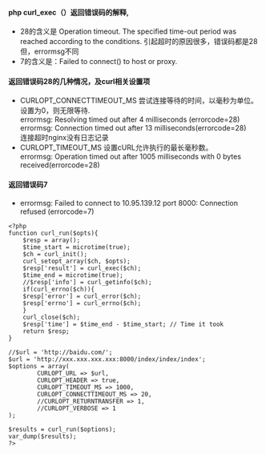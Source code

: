 #### php curl_exec（）返回错误码的解释,
* 28的含义是 Operation timeout. The specified time-out period was reached according to the conditions. 引起超时的原因很多，错误码都是28但，errormsg不同
* 7的含义是：Failed to connect() to host or proxy.

#### 返回错误码28的几种情况，及curl相关设置项
* CURLOPT_CONNECTTIMEOUT_MS 尝试连接等待的时间，以毫秒为单位。设置为0，则无限等待.  
  errormsg: Resolving timed out after 4 milliseconds (errorcode=28)  
  errormsg: Connection timed out after 13 milliseconds(errorcode=28)  
  连接超时nginx没有日志记录  
* CURLOPT_TIMEOUT_MS 设置cURL允许执行的最长毫秒数。  
  errormsg: Operation timed out after 1005 milliseconds with 0 bytes received(errorcode=28)  
#### 返回错误码7  
* errormsg: Failed to connect to 10.95.139.12 port 8000: Connection refused (errorcode=7)  


```
<?php
function curl_run($opts){
    $resp = array();
    $time_start = microtime(true);
    $ch = curl_init();
    curl_setopt_array($ch, $opts);
    $resp['result'] = curl_exec($ch);
    $time_end = microtime(true);
    //$resp['info'] = curl_getinfo($ch);
    if(curl_errno($ch)){
	$resp['error'] = curl_error($ch);
	$resp['errno'] = curl_errno($ch);
    }
    curl_close($ch);
    $resp['time'] = $time_end - $time_start; // Time it took
    return $resp;
}

//$url = 'http://baidu.com/';
$url = 'http://xxx.xxx.xxx.xxx:8000/index/index/index';
$options = array(
        CURLOPT_URL => $url,
        CURLOPT_HEADER => true,
        CURLOPT_TIMEOUT_MS => 1000,
        CURLOPT_CONNECTTIMEOUT_MS => 20,
        //CURLOPT_RETURNTRANSFER => 1,
        //CURLOPT_VERBOSE => 1
);

$results = curl_run($options);
var_dump($results);
?>
```

